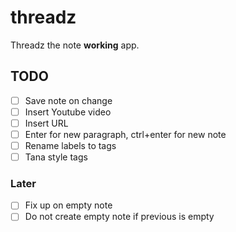 # threadz

Threadz the note **working** app. 

## TODO

- [ ] Save note on change
- [ ] Insert Youtube video
- [ ] Insert URL
- [ ] Enter for new paragraph, ctrl+enter for new note
- [ ] Rename labels to tags
- [ ] Tana style tags 

### Later

- [ ] Fix up on empty note
- [ ] Do not create empty note if previous is empty
